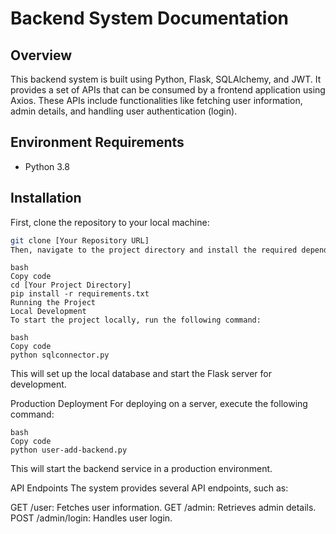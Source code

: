 # Backend System Documentation

## Overview

This backend system is built using Python, Flask, SQLAlchemy, and JWT. It provides a set of APIs that can be consumed by a frontend application using Axios. These APIs include functionalities like fetching user information, admin details, and handling user authentication (login).

## Environment Requirements

- Python 3.8

## Installation

First, clone the repository to your local machine:

```bash
git clone [Your Repository URL]
Then, navigate to the project directory and install the required dependencies:
```
```
bash
Copy code
cd [Your Project Directory]
pip install -r requirements.txt
Running the Project
Local Development
To start the project locally, run the following command:
```
```
bash
Copy code
python sqlconnector.py
```

This will set up the local database and start the Flask server for development.

Production Deployment
For deploying on a server, execute the following command:
```
bash
Copy code
python user-add-backend.py
```
This will start the backend service in a production environment.

API Endpoints
The system provides several API endpoints, such as:

GET /user: Fetches user information.
GET /admin: Retrieves admin details.
POST /admin/login: Handles user login.
